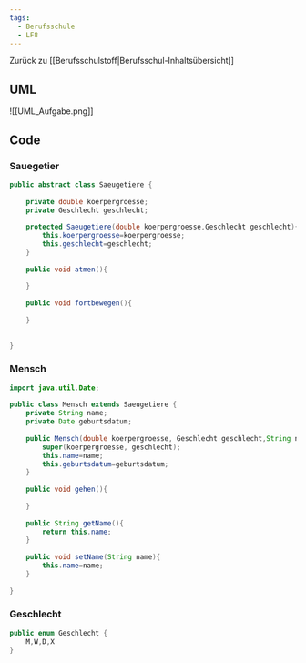 ```yaml
---
tags:
  - Berufsschule
  - LF8
---
```

Zurück zu [[Berufsschulstoff|Berufsschul-Inhaltsübersicht]]

## UML

![[UML_Aufgabe.png]]
## Code

### Sauegetier
```java
public abstract class Saeugetiere {  
  
	private double koerpergroesse;  
	private Geschlecht geschlecht;  
  
	protected Saeugetiere(double koerpergroesse,Geschlecht geschlecht){  
		this.koerpergroesse=koerpergroesse;  
		this.geschlecht=geschlecht;  
	}  
  
	public void atmen(){  
  
	}  
	
	public void fortbewegen(){  
  
	}  
  
  
}
```
### Mensch
```java
import java.util.Date;  
  
public class Mensch extends Saeugetiere {  
	private String name;  
	private Date geburtsdatum;  
  
	public Mensch(double koerpergroesse, Geschlecht geschlecht,String name,Date geburtsdatum) {  
		super(koerpergroesse, geschlecht);  
		this.name=name;  
		this.geburtsdatum=geburtsdatum;  
	}  
  
	public void gehen(){  
  
	}  
	
	public String getName(){  
		return this.name;  
	}  
  
	public void setName(String name){  
		this.name=name;  
	}  
  
}
```

### Geschlecht

```java
public enum Geschlecht {  
	M,W,D,X  
}
```